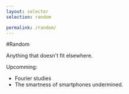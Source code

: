 ```yaml
---
layout: selector
selection: random

permalink: /random/
---
```


#Random

Anything that doesn't fit elsewhere.

Upcomming:

*   Fourier studies
*   The smartness of smartphones undermined.
